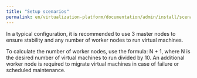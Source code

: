 ```yaml
---
title: "Setup scenarios"
permalink: en/virtualization-platform/documentation/admin/install/scenarios.html
---
```


In a typical configuration, it is recommended to use 3 master nodes to ensure stability and any number of worker nodes to run virtual machines.

To calculate the number of worker nodes, use the formula: N + 1, where N is the desired number of virtual machines to run divided by 10.
An additional worker node is required to migrate virtual machines in case of failure or scheduled maintenance.
